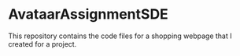 # AvataarAssignmentSDE
This repository contains the code files for a shopping webpage that I created for a project.
